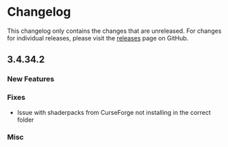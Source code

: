 # Changelog

This changelog only contains the changes that are unreleased. For changes for individual releases, please visit the
[releases](https://github.com/ATLauncher/ATLauncher/releases) page on GitHub.

## 3.4.34.2

### New Features

### Fixes
- Issue with shaderpacks from CurseForge not installing in the correct folder

### Misc
